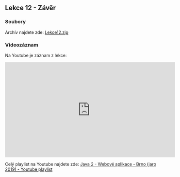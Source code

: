 Lekce 12 - Závěr
----------------

### Soubory

Archív najdete zde: [Lekce12.zip](/data/2019-jaro/java2/Lekce12.zip)


### Videozáznam

Na Youtube je záznam z lekce:

<iframe width="560" height="315"
	src="https://www.youtube.com/embed/br9yW02DiXU"
	frameborder="0"
	allowfullscreen></iframe>

Celý playlist na Youtube najdete zde:
[Java 2 - Webové aplikace - Brno (jaro 2019) - Youtube playlist](https://www.youtube.com/playlist?list=PLTCx5oiCrIJ7I5m_zJtjZoLS-pxSi859Z)
